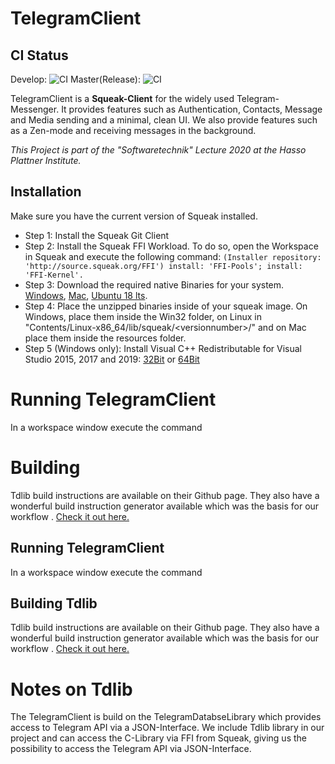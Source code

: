 # TelegramClient
## CI Status
Develop: ![CI](https://github.com/hpi-swa-teaching/TelegramClient/workflows/CI/badge.svg?branch=develop)
Master(Release): ![CI](https://github.com/hpi-swa-teaching/TelegramClient/workflows/CI/badge.svg?branch=master)

TelegramClient is a **Squeak-Client** for the widely used Telegram-Messenger. It provides features such as Authentication, Contacts, Message and Media sending and a minimal, clean UI. We also provide features such as a Zen-mode and receiving messages in the background.

*This Project is part of the "Softwaretechnik" Lecture 2020 at the Hasso Plattner Institute.*

## Installation
Make sure you have the current version of Squeak installed.
* Step 1: Install the Squeak Git Client
* Step 2: Install the Squeak FFI Workload. To do so, open the Workspace in Squeak and execute the following command:   `(Installer repository: 'http://source.squeak.org/FFI')
install: 'FFI-Pools';
install: 'FFI-Kernel'.`
* Step 3: Download the required native Binaries for your system. [Windows](https://drive.google.com/open?id=14tOoIfxioIe8bn2kPxPKmCk_Eg0tSYiJ), [Mac](https://drive.google.com/open?id=1H2l_V6zkIx4t_SKQKL3MmdtvOV2haFjV), [Ubuntu 18 lts](https://drive.google.com/open?id=1CpSPcB-5MPA95fEWI-X5MxbUEZUcU3g2).
* Step 4: Place the unzipped binaries inside of your squeak image. On Windows, place them inside the Win32 folder, on Linux in "Contents/Linux-x86_64/lib/squeak/\<versionnumber>/" and on Mac place them inside the resources folder.
* Step 5 (Windows only): Install Visual C++ Redistributable for Visual Studio 2015, 2017 and 2019: [32Bit](https://aka.ms/vs/16/release/vc_redist.x86.exe) or [64Bit](https://aka.ms/vs/16/release/vc_redist.x64.exe)
# Running TelegramClient
In a workspace window execute the command 
# Building
Tdlib build instructions are available on their Github page. They also have a wonderful build instruction generator available which was the basis for our workflow . [Check it out here.](https://tdlib.github.io/td/build.html)

## Running TelegramClient
In a workspace window execute the command

## Building Tdlib
Tdlib build instructions are available on their Github page. They also have a wonderful build instruction generator available which was the basis for our workflow . [Check it out here.](https://tdlib.github.io/td/build.html)

# Notes on Tdlib
The TelegramClient is build on the TelegramDatabseLibrary which provides access to Telegram API via a JSON-Interface.
We include Tdlib library in our project and can access the C-Library via FFI from Squeak, giving us the possibility to access the Telegram API via JSON-Interface.
